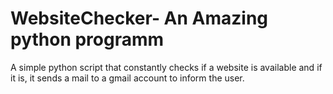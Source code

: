 WebsiteChecker- An Amazing python programm
==============

A simple python script that constantly checks if a website is available and if it is, it sends a mail to a gmail account to inform the user.
